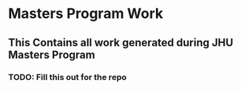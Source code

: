 # Masters Program Work

## This Contains all work generated during JHU Masters Program

### TODO: Fill this out for the repo